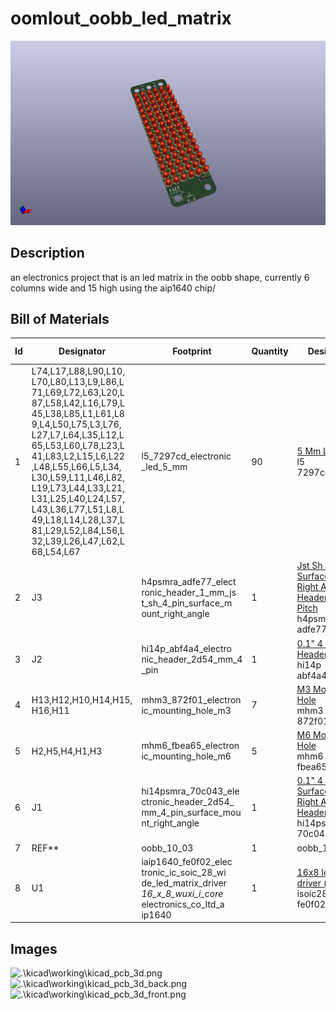 # oomlout_oobb_led_matrix
![oomlout_oobb_led_matrix](kicad/working/kicad_pcb_3d.png)
## Description
an electronics project that is an led matrix in the oobb shape, currently 6 columns wide and 15 high using the aip1640 chip/
## Bill of Materials
| Id | Designator | Footprint | Quantity | Designation | Supplier and ref |  |
| --- | --- | --- | --- | --- | --- | --- |
| 1 | L74,L17,L88,L90,L10,<br>L70,L80,L13,L9,L86,L<br>71,L69,L72,L63,L20,L<br>87,L58,L42,L16,L79,L<br>45,L38,L85,L1,L61,L8<br>9,L4,L50,L75,L3,L76,<br>L27,L7,L64,L35,L12,L<br>65,L53,L60,L78,L23,L<br>41,L83,L2,L15,L6,L22<br>,L48,L55,L66,L5,L34,<br>L30,L59,L11,L46,L82,<br>L19,L73,L44,L33,L21,<br>L31,L25,L40,L24,L57,<br>L43,L36,L77,L51,L8,L<br>49,L18,L14,L28,L37,L<br>81,L29,L52,L84,L56,L<br>32,L39,L26,L47,L62,L<br>68,L54,L67 | l5_7297cd_electronic<br>_led_5_mm | 90 | [5 Mm Led](https://github.com/oomlout/oomlout_oomp_v3/tree/main/parts/electronic_led_5_mm)<br>l5<br>7297cd |  |  |
| 2 | J3 | h4psmra_adfe77_elect<br>ronic_header_1_mm_js<br>t_sh_4_pin_surface_m<br>ount_right_angle | 1 | [Jst Sh 4 Pin Surface Mount Right Angle Header 1 Mm Pitch](https://github.com/oomlout/oomlout_oomp_v3/tree/main/parts/electronic_header_1_mm_jst_sh_4_pin_surface_mount_right_angle)<br>h4psmra<br>adfe77 |  |  |
| 3 | J2 | hi14p_abf4a4_electro<br>nic_header_2d54_mm_4<br>_pin | 1 | [0.1" 4 Pin Header](https://github.com/oomlout/oomlout_oomp_v3/tree/main/parts/electronic_header_2d54_mm_4_pin)<br>hi14p<br>abf4a4 |  |  |
| 4 | H13,H12,H10,H14,H15,<br>H16,H11 | mhm3_872f01_electron<br>ic_mounting_hole_m3 | 7 | [M3 Mounting Hole](https://github.com/oomlout/oomlout_oomp_v3/tree/main/parts/electronic_mounting_hole_m3)<br>mhm3<br>872f01 |  |  |
| 5 | H2,H5,H4,H1,H3 | mhm6_fbea65_electron<br>ic_mounting_hole_m6 | 5 | [M6 Mounting Hole](https://github.com/oomlout/oomlout_oomp_v3/tree/main/parts/electronic_mounting_hole_m6)<br>mhm6<br>fbea65 |  |  |
| 6 | J1 | hi14psmra_70c043_ele<br>ctronic_header_2d54_<br>mm_4_pin_surface_mou<br>nt_right_angle | 1 | [0.1" 4 Pin Surface Mount Right Angle Header](https://github.com/oomlout/oomlout_oomp_v3/tree/main/parts/electronic_header_2d54_mm_4_pin_surface_mount_right_angle)<br>hi14psmra<br>70c043 |  |  |
| 7 | REF** | oobb_10_03 | 1 | oobb_10_03 |  |  |
| 8 | U1 | iaip1640_fe0f02_elec<br>tronic_ic_soic_28_wi<br>de_led_matrix_driver<br>_16_x_8_wuxi_i_core_<br>electronics_co_ltd_a<br>ip1640 | 1 | [16x8 led matrix driver (aip1640)](https://github.com/oomlout/oomlout_oomp_v3/tree/main/parts/electronic_ic_soic_28_wide_led_matrix_driver_16_x_8_wuxi_i_core_electronics_co_ltd_aip1640)<br>isoic28waip1640<br>fe0f02 |  |  |

## Images
![.\kicad\working\kicad_pcb_3d.png](png)
![.\kicad\working\kicad_pcb_3d_back.png](png)
![.\kicad\working\kicad_pcb_3d_front.png](png)
